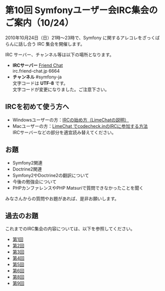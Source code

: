 第10回 Symfonyユーザー会IRC集会のご案内（10/24）
==============================================

2010年10月24日（日）21時～23時で、Symfony に関するアレコレをざっくばらんに話し合う IRC 集会を開催します。

IRC サーバー、チャンネル等は以下の場所となります。

  - **IRCサーバー** [Friend Chat](http://www.friend.td.nu/)<br />
    irc.friend-chat.jp 6664
  - **チャンネル**  #symfony-ja<br />
    文字コードは **UTF-8** です。<br />
    文字コードが変更になりました。ご注意下さい。



IRCを初めて使う方へ
-------------------

  - Windowsユーザーの方：[IRCの始め方（LimeChatの説明）](http://www.friend.td.nu/limechat2/index.html)
  - Macユーザーの方：[LimeChat でcodecheck.inのIRCに参加する方法](http://blog.cgfm.jp/garyu/archives/942)<br />
    IRCサーバーなどの部分を適宜読み替えてください。



お題
----

  - Symfony2関連
  - Doctrine2関連
  - Symfony2やDoctrine2の翻訳について
  - 今後の勉強会について
  - PHPカンファレンスやPHP Matsuriで質問できなかったことを聞く


みなさんからの質問やお題があれば、是非お願いします。



過去のお題
----------

これまでのIRC集会の内容については、以下を参照してください。

  - [第1回](../blog/20100606-IRC-01)
  - [第2回](../blog/20100620-irc-02)
  - [第3回](../blog/20100704-irc-03)
  - [第4回](../blog/20100718-irc-04)
  - [第5回](../blog/20100809-irc-05)
  - [第6回](../blog/20100822-irc-06)
  - [第8回](../blog/20100926-irc-08)
  - [第9回](../blog/20101010-irc-09)

